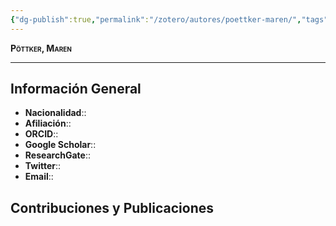 ```yaml
---
{"dg-publish":true,"permalink":"/zotero/autores/poettker-maren/","tags":["#autor","#researcher"]}
---
```



<span style="font-variant:small-caps; font-weight: bold;"> Pöttker, Maren </span>

---


## Información General

- **Nacionalidad**:: 
- **Afiliación**:: 
- **ORCID**:: 
- **Google Scholar**:: 
- **ResearchGate**:: 
- **Twitter**:: 
- **Email**::
  
## Contribuciones y Publicaciones






